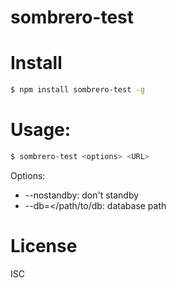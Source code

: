 # sombrero-test

# Install

```bash
$ npm install sombrero-test -g
```

# Usage:

```bash
$ sombrero-test <options> <URL>
```

Options:

*  --nostandby: don't standby
*  --db=</path/to/db: database path

# License

ISC